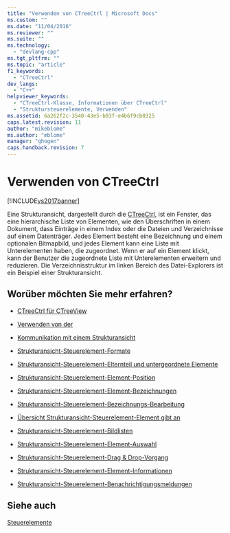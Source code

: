 ```yaml
---
title: "Verwenden von CTreeCtrl | Microsoft Docs"
ms.custom: ""
ms.date: "11/04/2016"
ms.reviewer: ""
ms.suite: ""
ms.technology: 
  - "devlang-cpp"
ms.tgt_pltfrm: ""
ms.topic: "article"
f1_keywords: 
  - "CTreeCtrl"
dev_langs: 
  - "C++"
helpviewer_keywords: 
  - "CTreeCtrl-Klasse, Informationen über CTreeCtrl"
  - "Struktursteuerelemente, Verwenden"
ms.assetid: 6a262f2c-3540-43e5-b03f-e4b6f9cb0325
caps.latest.revision: 11
author: "mikeblome"
ms.author: "mblome"
manager: "ghogen"
caps.handback.revision: 7
---
```

# Verwenden von CTreeCtrl
[!INCLUDE[vs2017banner](../assembler/inline/includes/vs2017banner.md)]

Eine Strukturansicht, dargestellt durch die [CTreeCtrl](../mfc/reference/ctreectrl-class.md), ist ein Fenster, das eine hierarchische Liste von Elementen, wie den Überschriften in einem Dokument, dass Einträge in einem Index oder die Dateien und Verzeichnisse auf einem Datenträger.  Jedes Element besteht eine Bezeichnung und einem optionalen Bitmapbild, und jedes Element kann eine Liste mit Unterelementen haben, die zugeordnet.  Wenn er auf ein Element klickt, kann der Benutzer die zugeordnete Liste mit Unterelementen erweitern und reduzieren.  Die Verzeichnisstruktur im linken Bereich des Datei\-Explorers ist ein Beispiel einer Strukturansicht.  
  
## Worüber möchten Sie mehr erfahren?  
  
-   [CTreeCtrl für CTreeView](../mfc/ctreectrl-vs-ctreeview.md)  
  
-   [Verwenden von der](../mfc/using-tree-controls.md)  
  
-   [Kommunikation mit einem Strukturansicht](../mfc/communicating-with-a-tree-control.md)  
  
-   [Strukturansicht\-Steuerelement\-Formate](../mfc/tree-control-styles.md)  
  
-   [Strukturansicht\-Steuerelement\-Elternteil und untergeordnete Elemente](../mfc/tree-control-parent-and-child-items.md)  
  
-   [Strukturansicht\-Steuerelement\-Element\-Position](../mfc/tree-control-item-position.md)  
  
-   [Strukturansicht\-Steuerelement\-Element\-Bezeichnungen](../mfc/tree-control-item-labels.md)  
  
-   [Strukturansicht\-Steuerelement\-Bezeichnungs\-Bearbeitung](../mfc/tree-control-label-editing.md)  
  
-   [Übersicht Strukturansicht\-Steuerelement\-Element gibt an](../mfc/tree-control-item-states-overview.md)  
  
-   [Strukturansicht\-Steuerelement\-Bildlisten](../mfc/tree-control-image-lists.md)  
  
-   [Strukturansicht\-Steuerelement\-Element\-Auswahl](../mfc/tree-control-item-selection.md)  
  
-   [Strukturansicht\-Steuerelement\-Drag & Drop\-Vorgang](../mfc/tree-control-drag-and-drop-operations.md)  
  
-   [Strukturansicht\-Steuerelement\-Element\-Informationen](../mfc/tree-control-item-information.md)  
  
-   [Strukturansicht\-Steuerelement\-Benachrichtigungsmeldungen](../mfc/tree-control-notification-messages.md)  
  
## Siehe auch  
 [Steuerelemente](../mfc/controls-mfc.md)